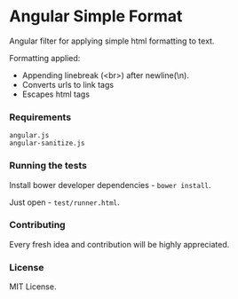 Angular Simple Format
=====================

Angular filter for applying simple html formatting to text.

Formatting applied:

* Appending linebreak (&lt;br&gt;) after newline(\n).
* Converts urls to link tags
* Escapes html tags

### Requirements

```
angular.js
angular-sanitize.js
```

### Running the tests

Install bower developer dependencies - ```bower install```.

Just open - ```test/runner.html```.

### Contributing

Every fresh idea and contribution will be highly appreciated.

### License

MIT License.

